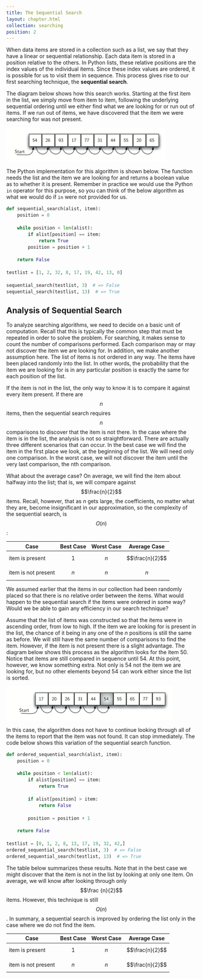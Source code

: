 ```yaml
---
title: The Sequential Search
layout: chapter.html
collection: searching
position: 2
---
```


When data items are stored in a collection such as a list, we say that
they have a linear or sequential relationship. Each data item is stored
in a position relative to the others. In Python lists, these relative
positions are the index values of the individual items. Since these
index values are ordered, it is possible for us to visit them in
sequence. This process gives rise to our first searching technique, the
**sequential search**.

The diagram below shows how this search works. Starting at
the first item in the list, we simply move from item to item, following
the underlying sequential ordering until we either find what we are
looking for or run out of items. If we run out of items, we have
discovered that the item we were searching for was not present.

![Sequential Search of a List of Integers](figures/sequential-search.png)

The Python implementation for this algorithm is shown below. The function needs the list and
the item we are looking for and returns a boolean value as to whether it
is present. Remember in practice we would use the Python `in` operator for this purpose, so you can think of the below algorithm as what we would do if `in` were not provided for us.

```python
def sequential_search(alist, item):
    position = 0

    while position < len(alist):
        if alist[position] == item:
            return True
        position = position + 1

    return False

testlist = [1, 2, 32, 8, 17, 19, 42, 13, 0]

sequential_search(testlist, 3)  # => False
sequential_search(testlist, 13)  # => True
```

Analysis of Sequential Search
-----------------------------

To analyze searching algorithms, we need to decide on a basic unit of
computation. Recall that this is typically the common step that must be
repeated in order to solve the problem. For searching, it makes sense to
count the number of comparisons performed. Each comparison may or may
not discover the item we are looking for. In addition, we make another
assumption here. The list of items is not ordered in any way. The items
have been placed randomly into the list. In other words, the probability
that the item we are looking for is in any particular position is
exactly the same for each position of the list.

If the item is not in the list, the only way to know it is to compare it
against every item present. If there are $$n$$ items, then the sequential
search requires $$n$$ comparisons to discover that the item is not there.
In the case where the item is in the list, the analysis is not so
straightforward. There are actually three different scenarios that can
occur. In the best case we will find the item in the first place we
look, at the beginning of the list. We will need only one comparison. In
the worst case, we will not discover the item until the very last
comparison, the nth comparison.

What about the average case? On average, we will find the item about
halfway into the list; that is, we will compare against $$\frac{n}{2}$$
items. Recall, however, that as *n* gets large, the coefficients, no
matter what they are, become insignificant in our approximation, so the
complexity of the sequential search, is $$O(n)$$:

Case  |  Best Case |  Worst Case | Average Case
--- | --- | --- | ---
item is present | $$1$$ |  $$n$$ |  $$\frac{n}{2}$$
item is not present | $$n$$  | $$n$$  | $$n$$


We assumed earlier that the items in our collection had been randomly
placed so that there is no relative order between the items. What would
happen to the sequential search if the items were ordered in some way?
Would we be able to gain any efficiency in our search technique?

Assume that the list of items was constructed so that the items were in
ascending order, from low to high. If the item we are looking for is
present in the list, the chance of it being in any one of the *n*
positions is still the same as before. We will still have the same
number of comparisons to find the item. However, if the item is not
present there is a slight advantage. The diagram below
shows this process as the algorithm looks for the item 50. Notice that
items are still compared in sequence until 54. At this point, however,
we know something extra. Not only is 54 not the item we are looking for,
but no other elements beyond 54 can work either since the list is
sorted.

![Sequential Search of an Ordered List of Integers](figures/sequential-search-2.png)

In this case, the algorithm does not have to continue looking
through all of the items to report that the item was not found. It can
stop immediately. The code below shows this
variation of the sequential search function.

```python
def ordered_sequential_search(alist, item):
    position = 0

    while position < len(alist):
        if alist[position] == item:
            return True

        if alist[position] > item:
            return False

        position = position + 1

    return False

testlist = [0, 1, 2, 8, 13, 17, 19, 32, 42,]
ordered_sequential_search(testlist, 3)  # => False
ordered_sequential_search(testlist, 13)  # => True
```

The table below summarizes these results. Note that
in the best case we might discover that the item is not in the list by
looking at only one item. On average, we will know after looking through
only $$\frac {n}{2}$$ items. However, this technique is still $$O(n)$$. In
summary, a sequential search is improved by ordering the list only in
the case where we do not find the item.

Case  |  Best Case |  Worst Case | Average Case
--- | --- | --- | ---
item is present | $$1$$ |  $$n$$ |  $$\frac{n}{2}$$
item is not present | $$n$$  | $$n$$  | $$\frac{n}{2}$$


